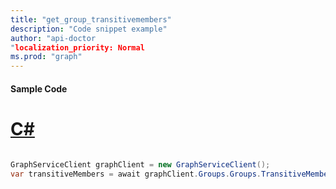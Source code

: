 ```yaml
---
title: "get_group_transitivemembers"
description: "Code snippet example" 
author: "api-doctor
"localization_priority: Normal
ms.prod: "graph"
--- 
```

#### Sample Code
# [C#](#tab/Csharp)

```C#

GraphServiceClient graphClient = new GraphServiceClient();
var transitiveMembers = await graphClient.Groups.Groups.TransitiveMembers.Request().GetAsync();

```